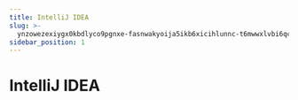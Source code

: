```yaml
---
title: IntelliJ IDEA
slug: >-
  ynzowezexiygx0kbdlyco9pgnxe-fasnwakyoija5ikb6xicihlunnc-t6mwwxlvbi6qcrkwa4tct9xqn0g-nbmjwg2iuil4tukavjqcwv9jnce-r246wkobyia9wnket2dctoa4nvb-r246wk
sidebar_position: 1
---
```



# IntelliJ IDEA

